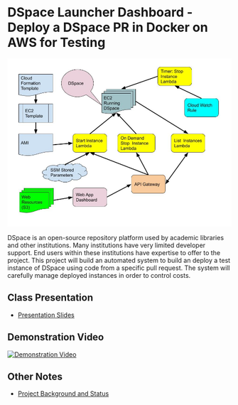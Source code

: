 # DSpace Launcher Dashboard - Deploy a DSpace PR in Docker on AWS for Testing

![Overview](presentation/CldAws230-Drawing.jpg)

DSpace is an open-source repository platform used by academic libraries and other institutions.
Many institutions have very limited developer support. End users within these institutions have expertise to offer to the project.
This project will build an automated system to build an deploy a test instance of DSpace using code from a specific pull request. 
The system will carefully manage deployed instances in order to control costs.

## Class Presentation

- [Presentation Slides](https://gitpitch.com/terrywbrady/CldAws230)

## Demonstration Video

[![Demonstration Video](https://i.ytimg.com/vi/lQp_G9A9uL0/hqdefault.jpg)](https://www.youtube.com/watch?v=lQp_G9A9uL0)

## Other Notes

- [Project Background and Status](status.md)

